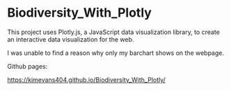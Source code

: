 # Biodiversity_With_Plotly
This project uses Plotly.js, a JavaScript data visualization library, to create an interactive data visualization for the web.

I was unable to find a reason why only my barchart shows on the webpage. 

Github pages:

https://kimevans404.github.io/Biodiversity_With_Plotly/
